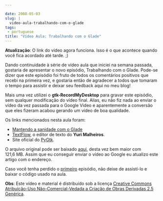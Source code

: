 ```yaml
---

date: 2008-05-03
slug: |
  video-aula-trabalhando-com-o-glade
tags:
 - portuguese
title: "Vídeo Aula: Trabalhando com o Glade"
---
```


**Atualização**: O link do vídeo agora funciona. Isso é o que acontece
quando você fica acordado até tarde. ;)

Dando continuidade à série de vídeo aula que iniciei na semana passada,
gostaria de apresentar o novo episódio, Trabalhando com o Glade. Pode-se
dizer que este episódio foi fruto de todos os comentários positivos que
recebi na primeira vez, e gostaria então de agradecer a todos que
tomaram o tempo para assistir e deixar seu feedback aqui no meu blog!

Mais uma vez utilizei o **gtk-RecordMyDesktop** para gravar este
episódio, sem qualquer modificação do vídeo final. Alias, eu não fiz
nada ao enviar o vídeo da vez passada para o Google Video e
aparentemente a conversão que eles fizeram acabou gerando um vídeo de
boa qualidade.

Os links mencionados nesta aula foram:

-   [Mantendo a sanidade com o
    Glade](http://www.cin.ufpe.br/~cinlug/wiki/index.php/Mantendo_A_Sanidade_Com_O_Glade)
-   [TextFlow](https://code.edge.launchpad.net/textflow), o editor de
    texto do **Yuri Malheiros**.
-   Site oficial do [PyGtk](http://www.pygtk.org/).

O arquivo original pode ser baixado
[aqui](http://blog.ogmaciel.com/videos/videoaula02.ogv), desta vez bem
maior com 121,6 MB. Assim que eu conseguir enviar o vídeo ao Google eu
atualizo este artigo com o endereço.

Caso você tenha perdido o [primeiro](http://blog.ogmaciel.com/?p=413)
episódio, não deixe de assistí-lo e baixar o código usado na aula.

**Obs**: Este vídeo e material é distribuído sob a licença [Creative
Commons Atribuição-Uso Não-Comercial-Vedada a Criação de Obras Derivadas
2.5 Genérica](http://creativecommons.org/licenses/by-nc-nd/2.5/deed.pt).
